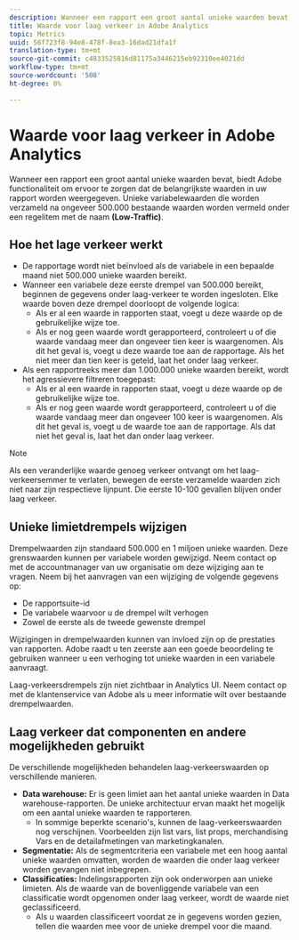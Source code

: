 ```yaml
---
description: Wanneer een rapport een groot aantal unieke waarden bevat, biedt Adobe functionaliteit om ervoor te zorgen dat de belangrijkste waarden in uw rapport worden weergegeven.
title: Waarde voor laag verkeer in Adobe Analytics
topic: Metrics
uuid: 56f723f8-94e8-478f-8ea3-16dad21dfa1f
translation-type: tm+mt
source-git-commit: c4833525816d81175a3446215eb92310ee4021dd
workflow-type: tm+mt
source-wordcount: '508'
ht-degree: 0%

---
```



# Waarde voor laag verkeer in Adobe Analytics

Wanneer een rapport een groot aantal unieke waarden bevat, biedt Adobe functionaliteit om ervoor te zorgen dat de belangrijkste waarden in uw rapport worden weergegeven. Unieke variabelewaarden die worden verzameld na ongeveer 500.000 bestaande waarden worden vermeld onder een regelitem met de naam **(Low-Traffic)**.

## Hoe het lage verkeer werkt

* De rapportage wordt niet beïnvloed als de variabele in een bepaalde maand niet 500.000 unieke waarden bereikt.
* Wanneer een variabele deze eerste drempel van 500.000 bereikt, beginnen de gegevens onder laag-verkeer te worden ingesloten. Elke waarde boven deze drempel doorloopt de volgende logica:
   * Als er al een waarde in rapporten staat, voegt u deze waarde op de gebruikelijke wijze toe.
   * Als er nog geen waarde wordt gerapporteerd, controleert u of die waarde vandaag meer dan ongeveer tien keer is waargenomen. Als dit het geval is, voegt u deze waarde toe aan de rapportage. Als het niet meer dan tien keer is geteld, laat het onder laag verkeer.
* Als een rapportreeks meer dan 1.000.000 unieke waarden bereikt, wordt het agressievere filtreren toegepast:
   * Als er al een waarde in rapporten staat, voegt u deze waarde op de gebruikelijke wijze toe.
   * Als er nog geen waarde wordt gerapporteerd, controleert u of die waarde vandaag meer dan ongeveer 100 keer is waargenomen. Als dit het geval is, voegt u de waarde toe aan de rapportage. Als dat niet het geval is, laat het dan onder laag verkeer.

>[!NOTE]
>
>Als een veranderlijke waarde genoeg verkeer ontvangt om het laag-verkeersemmer te verlaten, bewegen de eerste verzamelde waarden zich niet naar zijn respectieve lijnpunt. Die eerste 10-100 gevallen blijven onder laag verkeer.

## Unieke limietdrempels wijzigen

Drempelwaarden zijn standaard 500.000 en 1 miljoen unieke waarden. Deze grenswaarden kunnen per variabele worden gewijzigd. Neem contact op met de accountmanager van uw organisatie om deze wijziging aan te vragen. Neem bij het aanvragen van een wijziging de volgende gegevens op:

* De rapportsuite-id
* De variabele waarvoor u de drempel wilt verhogen
* Zowel de eerste als de tweede gewenste drempel

Wijzigingen in drempelwaarden kunnen van invloed zijn op de prestaties van rapporten. Adobe raadt u ten zeerste aan een goede beoordeling te gebruiken wanneer u een verhoging tot unieke waarden in een variabele aanvraagt.

Laag-verkeersdrempels zijn niet zichtbaar in Analytics UI. Neem contact op met de klantenservice van Adobe als u meer informatie wilt over bestaande drempelwaarden.

## Laag verkeer dat componenten en andere mogelijkheden gebruikt

De verschillende mogelijkheden behandelen laag-verkeerswaarden op verschillende manieren.

* **Data warehouse:** Er is geen limiet aan het aantal unieke waarden in Data warehouse-rapporten. De unieke architectuur ervan maakt het mogelijk om een aantal unieke waarden te rapporteren.
   * In sommige beperkte scenario&#39;s, kunnen de laag-verkeerswaarden nog verschijnen. Voorbeelden zijn list vars, list props, merchandising Vars en de detailafmetingen van marketingkanalen.
* **Segmentatie:** Als de segmentcriteria een variabele met een hoog aantal unieke waarden omvatten, worden de waarden die onder laag verkeer worden gevangen niet inbegrepen.
* **Classificaties:** Indelingsrapporten zijn ook onderworpen aan unieke limieten. Als de waarde van de bovenliggende variabele van een classificatie wordt opgenomen onder laag verkeer, wordt de waarde niet geclassificeerd.
   * Als u waarden classificeert voordat ze in gegevens worden gezien, tellen die waarden mee voor de unieke drempel voor die maand.
